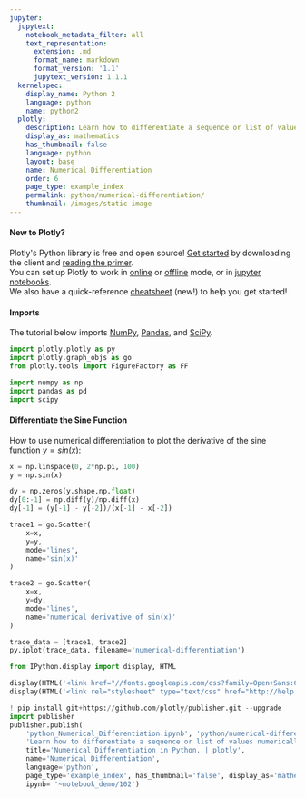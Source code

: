 ```yaml
---
jupyter:
  jupytext:
    notebook_metadata_filter: all
    text_representation:
      extension: .md
      format_name: markdown
      format_version: '1.1'
      jupytext_version: 1.1.1
  kernelspec:
    display_name: Python 2
    language: python
    name: python2
  plotly:
    description: Learn how to differentiate a sequence or list of values numerically
    display_as: mathematics
    has_thumbnail: false
    language: python
    layout: base
    name: Numerical Differentiation
    order: 6
    page_type: example_index
    permalink: python/numerical-differentiation/
    thumbnail: /images/static-image
---
```


#### New to Plotly?
Plotly's Python library is free and open source! [Get started](https://plot.ly/python/getting-started/) by downloading the client and [reading the primer](https://plot.ly/python/getting-started/).
<br>You can set up Plotly to work in [online](https://plot.ly/python/getting-started/#initialization-for-online-plotting) or [offline](https://plot.ly/python/getting-started/#initialization-for-offline-plotting) mode, or in [jupyter notebooks](https://plot.ly/python/getting-started/#start-plotting-online).
<br>We also have a quick-reference [cheatsheet](https://images.plot.ly/plotly-documentation/images/python_cheat_sheet.pdf) (new!) to help you get started!


#### Imports
The tutorial below imports [NumPy](http://www.numpy.org/), [Pandas](https://plot.ly/pandas/intro-to-pandas-tutorial/), and [SciPy](https://www.scipy.org/).

```python
import plotly.plotly as py
import plotly.graph_objs as go
from plotly.tools import FigureFactory as FF

import numpy as np
import pandas as pd
import scipy
```

#### Differentiate the Sine Function
How to use numerical differentiation to plot the derivative of the sine function $y = sin(x)$:

```python
x = np.linspace(0, 2*np.pi, 100)
y = np.sin(x)

dy = np.zeros(y.shape,np.float)
dy[0:-1] = np.diff(y)/np.diff(x)
dy[-1] = (y[-1] - y[-2])/(x[-1] - x[-2])

trace1 = go.Scatter(
    x=x,
    y=y,
    mode='lines',
    name='sin(x)'
)

trace2 = go.Scatter(
    x=x,
    y=dy,
    mode='lines',
    name='numerical derivative of sin(x)'
)

trace_data = [trace1, trace2]
py.iplot(trace_data, filename='numerical-differentiation')
```

```python
from IPython.display import display, HTML

display(HTML('<link href="//fonts.googleapis.com/css?family=Open+Sans:600,400,300,200|Inconsolata|Ubuntu+Mono:400,700" rel="stylesheet" type="text/css" />'))
display(HTML('<link rel="stylesheet" type="text/css" href="http://help.plot.ly/documentation/all_static/css/ipython-notebook-custom.css">'))

! pip install git+https://github.com/plotly/publisher.git --upgrade
import publisher
publisher.publish(
    'python_Numerical_Differentiation.ipynb', 'python/numerical-differentiation/', 'Numerical Differentiation | plotly',
    'Learn how to differentiate a sequence or list of values numerically',
    title='Numerical Differentiation in Python. | plotly',
    name='Numerical Differentiation',
    language='python',
    page_type='example_index', has_thumbnail='false', display_as='mathematics', order=6,
    ipynb= '~notebook_demo/102')
```

